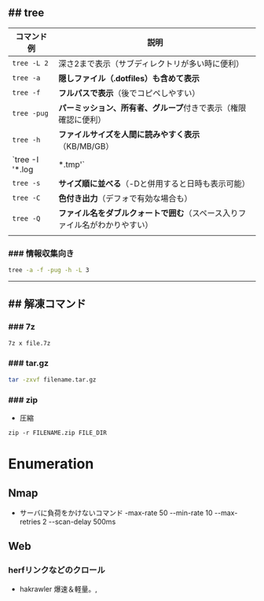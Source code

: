 ## ## tree

| コマンド例           | 説明                                       |
| --------------- | ---------------------------------------- |
| `tree -L 2`     | 深さ2まで表示（サブディレクトリが多い時に便利）                 |
| `tree -a`       | **隠しファイル（.dotfiles）も含めて表示**              |
| `tree -f`       | **フルパスで表示**（後でコピペしやすい）                   |
| `tree -pug`     | **パーミッション、所有者、グループ**付きで表示（権限確認に便利）       |
| `tree -h`       | **ファイルサイズを人間に読みやすく表示**（KB/MB/GB）         |
| `tree -I '*.log | *.tmp'`                                  |
| `tree -s`       | **サイズ順に並べる**（-Dと併用すると日時も表示可能）            |
| `tree -C`       | **色付き出力**（デフォで有効な場合も）                    |
| `tree -Q`       | **ファイル名をダブルクォートで囲む**（スペース入りファイル名がわかりやすい） |
|                 |                                          |
### ### 情報収集向き
```sh 
tree -a -f -pug -h -L 3
```

---

## ## 解凍コマンド
### ### 7z
```sh
7z x file.7z
```

### ### tar.gz
```sh
tar -zxvf filename.tar.gz
```

### ### zip
- 圧縮
```
zip -r FILENAME.zip FILE_DIR
```

# Enumeration
## Nmap
- サーバに負荷をかけないコマンド
-max-rate 50 --min-rate 10 --max-retries 2 --scan-delay 500ms

## Web
### herfリンクなどのクロール
- hakrawler
爆速＆軽量。<a>, <script>など静的リンク探索に最適。JSレンダなしでもOK。初動でサクッと使える。
hakrawler -url http://target.htb -depth 2 -plain

- LinkFinder
JavaScript内にある隠しAPIやパスを抽出できる。ログイン周り・API呼び出しを狙うときに強い。
python3 linkfinder.py -i http://target.htb/assets/app.js -o cli

- katana
本気で深堀りしたいとき用。遅めだが、API探索や再帰クローリングが必要な場合に最強。
katana -u http://target.htb -d 2 -o out.txt

## .gitがあった場合
---
gitのディレクトリを自分の端末にダウンロードする。

### wget
```
wget --mirror -I .git http://target/.git
​
オプションの説明:
 -mirror : gitからすべてをダウンロードするように指示
 -I : ダウンロードされたすべてのファイルを作成する
​```

### git-dumper ※ 共有ディレクトリで実施するとエラーになる。
```
git-dumper http://10.10.11.58/.git/ ./dog_git_repo
```
---

### vhosts
- ffuf
```
ffuf -w /opt/work/WordLists/SecLists-master/Discovery/DNS/subdomains-top1million-110000.txt -u http://spectra.htb/ -H "Host: FUZZ.spectra.htb" -ic -fw 22
```
### Wordpress,WP,WPSCAN
#### WPScan
apitoken:9q9BSbdaRwKT1mQZ6t1YmSU6RZW44oxgicqa42TvtBU

- basic usage
wpscan --url "target" --verbose --api-token xxxxxxxxxxxxxxxxxxxxxxxx
​
- enumerate vulnerable plugins, users, vulrenable themes, timthumbs
wpscan --url "target" --enumerate vp,u,vt,tt --verbose --api-token xxxxxxxxxxxxxxxxxxxxxxxx

- WPでプラグインをアップロードしたあと以下のディレクトリでアクセスができる。
[WP root]/wp-content/plugins/[plugin name]/[filename]

# MySQL コマンド
mysql -u root -h 127.0.0.1 -e 'show databases;'

# Vuln Enumeration
## Path Travarsal
- ffufを使ったTravarsalの列挙
ffuf -H "Cookie: PHPSESSID=jvjrluq9mao70i7j4upomht27v" -u http://nocturnal.htb/view.php -data "username=hoge&file=FUZZetc/passwd" -w /opt/work/WordLists/PayloadsAllTheThings/File\ Inclusion/Intruders/dot-slash-PathTraversal_and_LFI_pairing.txt:FUZZ -fw 1170 -x http://127.0.0.1:8080